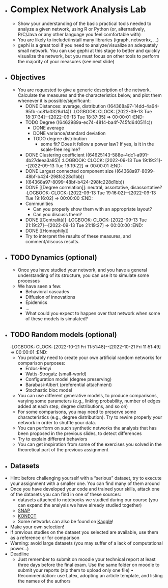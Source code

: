 - # Complex Network Analysis Lab
	- Show your understanding of the basic practical tools needed to analyze a given network, using R or Python (or, alternatively, R/C/Java or any other language you feel comfortable with)
	- You are likely to include/install many libraries (igraph, networkx, ...)
	- gephi is a great tool if you need to analyze/visualize an adequately small network. You can use gephi at this stage to better and quickly visualize the network, but you must focus on other tools to perform the majority of your measures (see next slide)
- ## Objectives
	- You are requested to give a generic description of the network. Calculate the measures and the characteristics below, and plot them whenever it is possible/significant:
		- DONE Distances: average, distribution ((64368a97-14dd-4a64-95fb-cc81a0328d14))
		  :LOGBOOK:
		  CLOCK: [2022-09-13 Tue 18:37:34]--[2022-09-13 Tue 18:37:35] =>  00:00:01
		  :END:
		- TODO Degree  ((6462989a-ec74-4814-ba4f-745fd640511c))
			- DONE average
			- DONE variance/standard deviation
			- TODO degree distribution
				- some fit? Does it follow a power law? If yes, is it in the scale-free regime?
		- DONE Clustering coefficient ((64625143-588e-4dc1-a991-4b27deea3a85))
		  :LOGBOOK:
		  CLOCK: [2022-09-13 Tue 19:19:21]--[2022-09-13 Tue 19:19:22] =>  00:00:01
		  :END:
		- DONE Largest connected component size ((64368a97-8099-48bf-b424-298fc228d1bb))
		- ((64368a97-8099-48bf-b424-298fc228d1bb))
		- DONE [[Degree correlation]]: neutral, assortative, disassortative?
		  :LOGBOOK:
		  CLOCK: [2022-09-13 Tue 19:16:02]--[2022-09-13 Tue 19:16:02] =>  00:00:00
		  :END:
		- Communities
			- Can you properly show them with an appropriate layout?
			- Can you discuss them?
		- DONE [[Centralità]]
		  :LOGBOOK:
		  CLOCK: [2022-09-13 Tue 21:19:27]--[2022-09-13 Tue 21:19:27] =>  00:00:00
		  :END:
		- DONE [[Homophily]]
		- Try to interpret the results of these measures, and comment/discuss results.
- ## TODO Dynamics (optional)
	- Once you have studied your network, and you have a general understanding of its structure, you can use it to simulate some processes
	- We have seen a few:
		- Behavioral cascades
		- Diffusion of innovations
		- Epidemics
		- ...
		- What could you expect to happen over that network when some of these models is simulated?
- ## TODO Random models (optional)
  :LOGBOOK:
  CLOCK: [2022-10-21 Fri 11:51:48]--[2022-10-21 Fri 11:51:49] =>  00:00:01
  :END:
	- You probably need to create your own artificial random networks for comparison purposes:
		- Erdos-Renyi
		- Watts-Strogatz (small-world)
		- Configuration model (degree preserving)
		- Barabasi-Albert (preferential attachment)
		- Stochastic bloc model
	- You can use different generative models, to produce comparisons, varying some parameters (e.g., linking probability, number of edges added at each step, degree distributions, and so on)
	- For some comparisons, you may need to preserve some characteristics (e.g., degree distribution). Try to rewire properly your network in order to shuffle your data.
	- You can perform on such synthetic networks the analysis that has been proposed in the previous slides, to detect differences
	- Try to explain different behaviors
	- You can get inspiration from some of the exercises you solved in the theoretical part of the previous assignment
- ## Datasets
- Hint: before challenging yourself with a “serious” dataset, try to execute your assignment with a smaller one. You can find many of them around
- Once you have developed your code and trained your skills, attack one of the datasets you can find in one of these sources:
	- datasets attached to notebooks we studied during our course (you can expand the analysis we have already studied together)
	- [SNAP](https://snap.stanford.edu/data/index.html)
	- [KONECT](http://konect.cc/)
	- Some networks can also be found on [Kaggle](https://www.kaggle.com/)!
- Make your own selection!
- If previous studies on the dataset you selected are available, use them as a reference or for comparison
- Warning: avoid large datasets (you may suffer of a lack of computational power...)
- Deadline
	- Just remember to submit on moodle your technical report at least three days before the final exam. Use the same folder on moodle to submit your reports (zip them to upload only one file)
	  • Recommendation: use Latex, adopting an article template, and listing the names of the authors